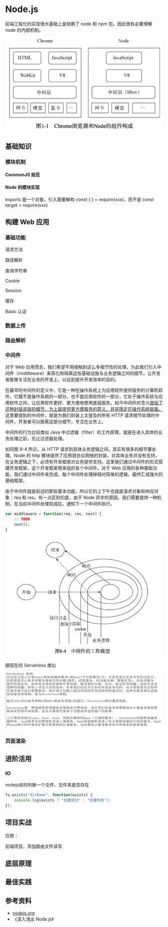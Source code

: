# Node.js

前端工程化的实现很大基础上是依赖了 node 和 npm 包，因此很有必要理解 node 的内部机制。

![](../.vuepress/public/images/2020-07-02-14-01-24-node-architecture.png)

## 基础知识

### 模块机制

#### CommonJS 规范

#### Node 的模块实现

exports 是一个对象，引入需要解构 const { } = require(xxx)，而不是 const target = require(xxx)

## 构建 Web 应用

### 基础功能

请求方法

路径解析

查询字符串

Cookie

Session

缓存

Basic 认证

### 数据上传

### 路由解析

### 中间件

对于 Web 应用而言，我们希望不用接触到这么多细节性的处理，为此我们引入中间件（middleware）来简化和隔离这些基础设施与业务逻辑之间的细节，让开发者能够关注在业务的开发上，以达到提升开发效率的目的。

在最早的中间件的定义中，它是一种在操作系统上为应用软件提供服务的计算机软件。它既不是操作系统的一部分，也不是应用软件的一部分，它处于操作系统与应用软件之间，让应用软件更好、更方便地使用底层服务。如今中间件的含义<u>借指了这种封装底层的细节，为上层提供更方便服务的意义，并非限定在操作系统层面。</u>这里要提到的中间件，就是为我们封装上文提及的所有 HTTP 请求细节处理的中间件，开发者可以脱离这部分细节，专注在业务上。

中间件的行为比较类似 Java 中过滤器（filter）的工作原理，就是在进入具体的业务处理之前，先让过滤器处理。

如同图 8-4 所示，从 HTTP 请求到具体业务逻辑之间，其实有很多的细节要处理。Node 的 http 模块提供了应用层协议网络的封装，对具体业务并没有支持，在业务逻辑之下，必须有开发框架对业务提供支持。这里我们通过中间件的形式搭建开发框架，这个开发框架用来组织各个中间件。对于 Web 应用的各种基础功能，我们通过中间件来完成，每个中间件处理掉相对简单的逻辑，最终汇成强大的基础框架。

由于中间件就是前述的那些基本功能，所以它的上下午也就是请求对象和响应对象：req 和 res。有一点区别的是，由于 Node 异步的原因，我们需要提供一种机制，在当前中间件处理完成后，通知下一个中间件执行。

```js
var middleware = function(req, res, next) {
	// TODO
	next();
} 
```

![](../.vuepress/public/images/2020-07-26-14-53-57-middleware.png)

跟现在的 Serverless 类似

![](../.vuepress/public/images/2020-07-27-19-11-14.png)

### 页面渲染

## 进阶活用

### IO

nodejs如何判断一个文件、文件夹是否存在

```js
fs.exists("dirName", function(exists) {
	console.log(exists ? "创建成功" : "创建失败");
});
```

## 项目实战

应用：

前端项目，添加路由文件读写

## 底层原理

## 最佳实践

## 参考资料

- [nodejs.org](http://nodejs.org/api/http.html#http_server_listen_port_hostname_backlog_callback)
- 《深入浅出 Node.js》